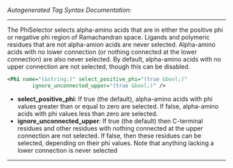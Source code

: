 _Autogenerated Tag Syntax Documentation:_

---
The PhiSelector selects alpha-amino acids that are in either the positive phi or negative phi region of Ramachandran space. Ligands and polymeric residues that are not alpha-amion acids are never selected. Alpha-amino acids with no lower connection (or nothing connected at the lower connection) are also never selected. By default, alpha-amino acids with no upper connection are not selected, though this can be disabled.

```xml
<Phi name="(&string;)" select_positive_phi="(true &bool;)"
        ignore_unconnected_upper="(true &bool;)" />
```

-   **select_positive_phi**: If true (the default), alpha-amino acids with phi values greater than or equal to zero are selected. If false, alpha-amino acids with phi values less than zero are selected.
-   **ignore_unconnected_upper**: If true (the default) then C-terminal residues and other residues with nothing connected at the upper connection are not selected. If false, then these residues can be selected, depending on their phi values. Note that anything lacking a lower connection is never selected

---
